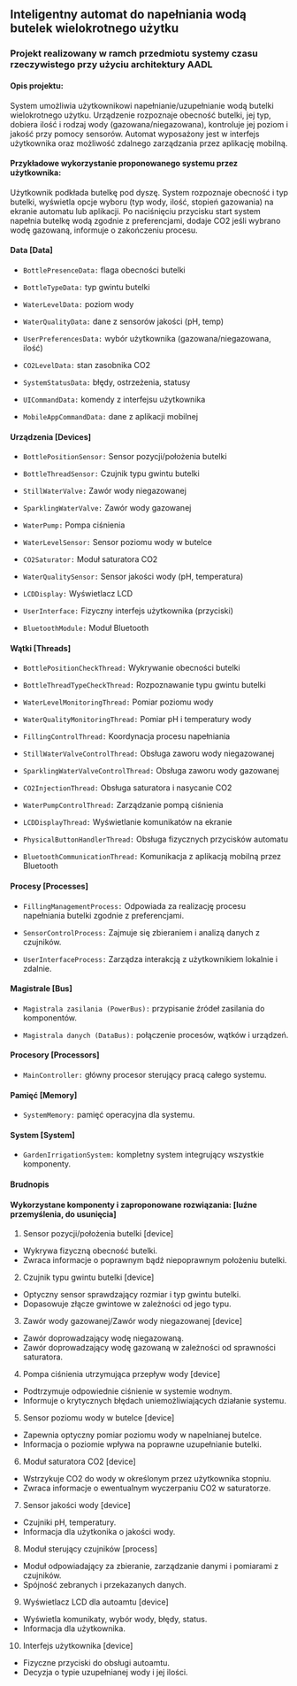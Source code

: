 ## Inteligentny automat do napełniania wodą butelek wielokrotnego użytku

### Projekt realizowany w ramch przedmiotu systemy czasu rzeczywistego przy użyciu architektury AADL

#### Opis projektu:

System umożliwia użytkownikowi napełnianie/uzupełnianie wodą butelki wielokrotnego użytku. Urządzenie rozpoznaje obecność butelki, jej typ, dobiera ilość i rodzaj wody (gazowana/niegazowana), kontroluje jej poziom i jakość przy pomocy sensorów. Automat wyposażony jest w interfejs użytkownika oraz możliwość zdalnego zarządzania przez aplikację mobilną.

#### Przykładowe wykorzystanie proponowanego systemu przez użytkownika:

Użytkownik podkłada butelkę pod dyszę. System rozpoznaje obecność i typ butelki, wyświetla opcje wyboru (typ wody, ilość, stopień gazowania) na ekranie automatu lub aplikacji. Po naciśnięciu przycisku start system napełnia butelkę wodą zgodnie z preferencjami, dodaje CO2 jeśli wybrano wodę gazowaną, informuje o zakończeniu procesu.

#### Data [Data]

- `BottlePresenceData:` flaga obecności butelki

- `BottleTypeData:` typ gwintu butelki

- `WaterLevelData:` poziom wody

- `WaterQualityData:` dane z sensorów jakości (pH, temp)

- `UserPreferencesData:` wybór użytkownika (gazowana/niegazowana, ilość)

- `CO2LevelData:` stan zasobnika CO2

- `SystemStatusData:` błędy, ostrzeżenia, statusy

- `UICommandData:` komendy z interfejsu użytkownika

- `MobileAppCommandData:` dane z aplikacji mobilnej

#### Urządzenia [Devices]

- `BottlePositionSensor:` Sensor pozycji/położenia butelki

- `BottleThreadSensor:` Czujnik typu gwintu butelki

- `StillWaterValve:` Zawór wody niegazowanej

- `SparklingWaterValve:` Zawór wody gazowanej

- `WaterPump:` Pompa ciśnienia

- `WaterLevelSensor:` Sensor poziomu wody w butelce

- `CO2Saturator:` Moduł saturatora CO2

- `WaterQualitySensor:` Sensor jakości wody (pH, temperatura)

- `LCDDisplay:` Wyświetlacz LCD

- `UserInterface:` Fizyczny interfejs użytkownika (przyciski)

- `BluetoothModule:` Moduł Bluetooth

#### Wątki [Threads]

- `BottlePositionCheckThread:`	Wykrywanie obecności butelki
  
- `BottleThreadTypeCheckThread:`	Rozpoznawanie typu gwintu butelki
  
- `WaterLevelMonitoringThread:`	Pomiar poziomu wody
  
- `WaterQualityMonitoringThread:`	Pomiar pH i temperatury wody
  
- `FillingControlThread:`	Koordynacja procesu napełniania
  
- `StillWaterValveControlThread:`	Obsługa zaworu wody niegazowanej
  
- `SparklingWaterValveControlThread:`	Obsługa zaworu wody gazowanej
  
- `CO2InjectionThread:`	Obsługa saturatora i nasycanie CO2
  
- `WaterPumpControlThread:`	Zarządzanie pompą ciśnienia
  
- `LCDDisplayThread:`	Wyświetlanie komunikatów na ekranie
  
- `PhysicalButtonHandlerThread:` Obsługa fizycznych przycisków automatu
  
- `BluetoothCommunicationThread:`	Komunikacja z aplikacją mobilną przez Bluetooth
  
#### Procesy [Processes]

- `FillingManagementProcess:` Odpowiada za realizację procesu napełniania butelki zgodnie z preferencjami.

- `SensorControlProcess:` Zajmuje się zbieraniem i analizą danych z czujników.

- `UserInterfaceProcess:` Zarządza interakcją z użytkownikiem lokalnie i zdalnie.

#### Magistrale [Bus]

- `Magistrala zasilania (PowerBus):` przypisanie źródeł zasilania do komponentów.
  
- `Magistrala danych (DataBus):` połączenie procesów, wątków i urządzeń.

#### Procesory [Processors]
- `MainController:` główny procesor sterujący pracą całego systemu.

#### Pamięć [Memory]
- `SystemMemory:` pamięć operacyjna dla systemu.

#### System [System] 
- `GardenIrrigationSystem:` kompletny system integrujący wszystkie komponenty.

#### Brudnopis

#### Wykorzystane komponenty i zaproponowane rozwiązania: [luźne przemyślenia, do usunięcia]

1. Sensor pozycji/położenia butelki [device]

  - Wykrywa fizyczną obecność butelki.
  - Zwraca informacje o poprawnym bądź niepoprawnym położeniu butelki.

2. Czujnik typu gwintu butelki [device]

  - Optyczny sensor sprawdzający rozmiar i typ gwintu butelki.
  - Dopasowuje złącze gwintowe w zależności od jego typu.

3. Zawór wody gazowanej/Zawór wody niegazowanej [device]

  - Zawór doprowadzający wodę niegazowaną.
  - Zawór doprowadzający wodę gazowaną w zależności od sprawności saturatora.

4. Pompa ciśnienia utrzymująca przepływ wody [device]

  - Podtrzymuje odpowiednie ciśnienie w systemie wodnym.
  - Informuje o krytycznych błędach uniemożliwiających działanie systemu.
 
5. Sensor poziomu wody w butelce [device]

  - Zapewnia optyczny pomiar poziomu wody w napelnianej butelce.
  - Informacja o poziomie wpływa na poprawne uzupełnianie butelki.

6. Moduł saturatora CO2 [device]

  - Wstrzykuje CO2 do wody w określonym przez użytkownika stopniu.
  - Zwraca informacje o ewentualnym wyczerpaniu CO2 w saturatorze.
    
7. Sensor jakości wody [device]
  - Czujniki pH, temperatury.
  - Informacja dla użytkonika o jakości wody.

8. Moduł sterujący czujników [process]

  - Moduł odpowiadający za zbieranie, zarządzanie danymi i pomiarami z czujników.
  - Spójność zebranych i przekazanych danych.

9. Wyświetlacz LCD dla autoamtu [device]

  - Wyświetla komunikaty, wybór wody, błędy, status.
  - Informacja dla użytkownika.

10. Interfejs użytkownika [device]

  - Fizyczne przyciski do obsługi autoamtu.
  - Decyzja o typie uzupełnianej wody i jej ilości.


